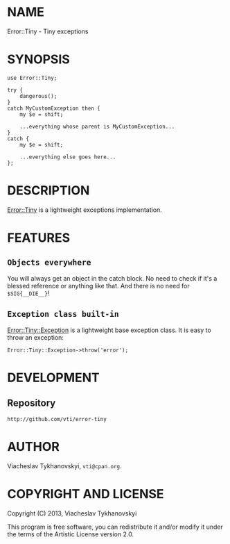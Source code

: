 # NAME

Error::Tiny - Tiny exceptions

# SYNOPSIS

    use Error::Tiny;

    try {
        dangerous();
    }
    catch MyCustomException then {
        my $e = shift;

        ...everything whose parent is MyCustomException...
    }
    catch {
        my $e = shift;

        ...everything else goes here...
    };

# DESCRIPTION

[Error::Tiny](http://search.cpan.org/perldoc?Error::Tiny) is a lightweight exceptions implementation.

# FEATURES

## `Objects everywhere`

You will always get an object in the catch block. No need to check if it's
a blessed reference or anything like that. And there is no need for
`$SIG{__DIE__}`!

## `Exception class built-in`

[Error::Tiny::Exception](http://search.cpan.org/perldoc?Error::Tiny::Exception) is a lightweight base exception class. It is easy to
throw an exception:

    Error::Tiny::Exception->throw('error');

# DEVELOPMENT

## Repository

    http://github.com/vti/error-tiny

# AUTHOR

Viacheslav Tykhanovskyi, `vti@cpan.org`.

# COPYRIGHT AND LICENSE

Copyright (C) 2013, Viacheslav Tykhanovskyi

This program is free software, you can redistribute it and/or modify it under
the terms of the Artistic License version 2.0.
